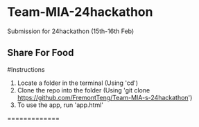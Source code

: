 # Team-MIA-24hackathon
Submission for 24hackathon (15th-16th Feb)

## Share For Food

#Instructions
1) Locate a folder in the terminal (Using 'cd')
2) Clone the repo into the folder (Using 'git clone https://github.com/FremontTeng/Team-MIA-s-24hackathon')
3) To use the app, run 'app.html'

=============

